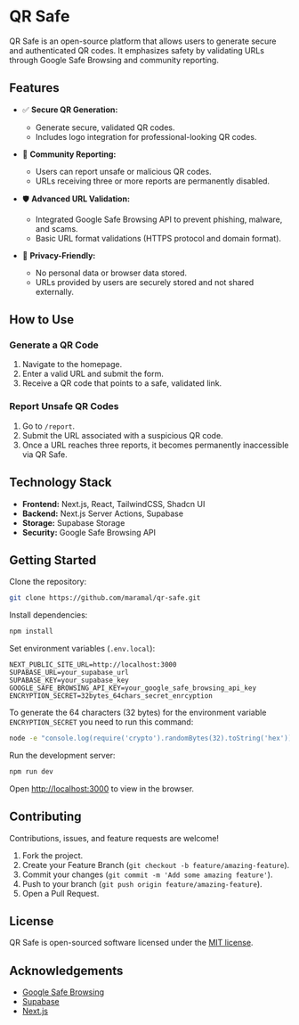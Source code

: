 # QR Safe

QR Safe is an open-source platform that allows users to generate secure and authenticated QR codes. It emphasizes safety by validating URLs through Google Safe Browsing and community reporting.

## Features

- ✅ **Secure QR Generation:**
  - Generate secure, validated QR codes.
  - Includes logo integration for professional-looking QR codes.

- 🚨 **Community Reporting:**
  - Users can report unsafe or malicious QR codes.
  - URLs receiving three or more reports are permanently disabled.

- 🛡 **Advanced URL Validation:**
  - Integrated Google Safe Browsing API to prevent phishing, malware, and scams.
  - Basic URL format validations (HTTPS protocol and domain format).

- 🔐 **Privacy-Friendly:**
  - No personal data or browser data stored.
  - URLs provided by users are securely stored and not shared externally.

## How to Use

### Generate a QR Code

1. Navigate to the homepage.
2. Enter a valid URL and submit the form.
3. Receive a QR code that points to a safe, validated link.

### Report Unsafe QR Codes

1. Go to `/report`.
2. Submit the URL associated with a suspicious QR code.
3. Once a URL reaches three reports, it becomes permanently inaccessible via QR Safe.

## Technology Stack

- **Frontend:** Next.js, React, TailwindCSS, Shadcn UI
- **Backend:** Next.js Server Actions, Supabase
- **Storage:** Supabase Storage
- **Security:** Google Safe Browsing API

## Getting Started

Clone the repository:

```bash
git clone https://github.com/maramal/qr-safe.git
```

Install dependencies:

```bash
npm install
```

Set environment variables (`.env.local`):

```env
NEXT_PUBLIC_SITE_URL=http://localhost:3000
SUPABASE_URL=your_supabase_url
SUPABASE_KEY=your_supabase_key
GOOGLE_SAFE_BROWSING_API_KEY=your_google_safe_browsing_api_key
ENCRYPTION_SECRET=32bytes_64chars_secret_enrcyption
```

To generate the 64 characters (32 bytes) for the environment variable `ENCRYPTION_SECRET` you need to run this command:

```bash
node -e "console.log(require('crypto').randomBytes(32).toString('hex'))"
```

Run the development server:

```bash
npm run dev
```

Open [http://localhost:3000](http://localhost:3000) to view in the browser.

## Contributing

Contributions, issues, and feature requests are welcome!

1. Fork the project.
2. Create your Feature Branch (`git checkout -b feature/amazing-feature`).
3. Commit your changes (`git commit -m 'Add some amazing feature'`).
4. Push to your branch (`git push origin feature/amazing-feature`).
5. Open a Pull Request.

## License

QR Safe is open-sourced software licensed under the [MIT license](LICENSE).

## Acknowledgements

- [Google Safe Browsing](https://developers.google.com/safe-browsing)
- [Supabase](https://supabase.com/)
- [Next.js](https://nextjs.org/)
